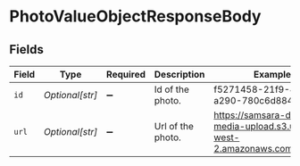 # PhotoValueObjectResponseBody


## Fields

| Field                                                                 | Type                                                                  | Required                                                              | Description                                                           | Example                                                               |
| --------------------------------------------------------------------- | --------------------------------------------------------------------- | --------------------------------------------------------------------- | --------------------------------------------------------------------- | --------------------------------------------------------------------- |
| `id`                                                                  | *Optional[str]*                                                       | :heavy_minus_sign:                                                    | Id of the photo.                                                      | f5271458-21f9-4a9f-a290-780c6d8840ff                                  |
| `url`                                                                 | *Optional[str]*                                                       | :heavy_minus_sign:                                                    | Url of the photo.                                                     | https://samsara-driver-media-upload.s3.us-west-2.amazonaws.com/123456 |
